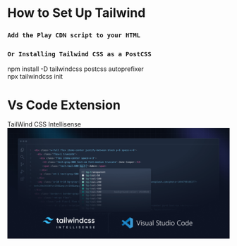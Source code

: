 # How to Set Up Tailwind 

### `Add the Play CDN script to your HTML`

<script src="https://cdn.tailwindcss.com"></script>

### `Or Installing Tailwind CSS as a PostCSS `
npm install -D tailwindcss postcss autoprefixer \
npx tailwindcss init

# Vs Code Extension
 TailWind CSS Intellisense
![Screenshot](intellisense.png)
